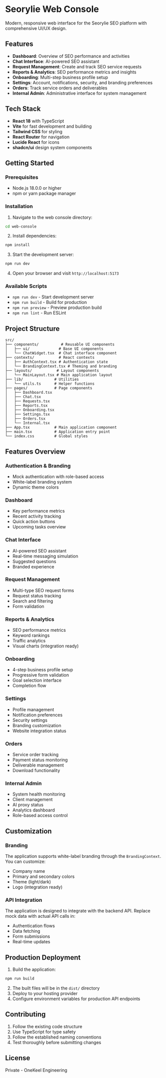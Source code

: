 # Seorylie Web Console

Modern, responsive web interface for the Seorylie SEO platform with comprehensive UI/UX design.

## Features

- **Dashboard**: Overview of SEO performance and activities
- **Chat Interface**: AI-powered SEO assistant
- **Request Management**: Create and track SEO service requests
- **Reports & Analytics**: SEO performance metrics and insights
- **Onboarding**: Multi-step business profile setup
- **Settings**: Account, notifications, security, and branding preferences
- **Orders**: Track service orders and deliverables
- **Internal Admin**: Administrative interface for system management

## Tech Stack

- **React 18** with TypeScript
- **Vite** for fast development and building
- **Tailwind CSS** for styling
- **React Router** for navigation
- **Lucide React** for icons
- **shadcn/ui** design system components

## Getting Started

### Prerequisites

- Node.js 18.0.0 or higher
- npm or yarn package manager

### Installation

1. Navigate to the web console directory:
```bash
cd web-console
```

2. Install dependencies:
```bash
npm install
```

3. Start the development server:
```bash
npm run dev
```

4. Open your browser and visit `http://localhost:5173`

### Available Scripts

- `npm run dev` - Start development server
- `npm run build` - Build for production
- `npm run preview` - Preview production build
- `npm run lint` - Run ESLint

## Project Structure

```
src/
├── components/          # Reusable UI components
│   ├── ui/             # Base UI components
│   └── ChatWidget.tsx  # Chat interface component
├── contexts/           # React contexts
│   ├── AuthContext.tsx # Authentication state
│   └── BrandingContext.tsx # Theming and branding
├── layouts/           # Layout components
│   └── MainLayout.tsx # Main application layout
├── lib/              # Utilities
│   └── utils.ts      # Helper functions
├── pages/            # Page components
│   ├── Dashboard.tsx
│   ├── Chat.tsx
│   ├── Requests.tsx
│   ├── Reports.tsx
│   ├── Onboarding.tsx
│   ├── Settings.tsx
│   ├── Orders.tsx
│   └── Internal.tsx
├── App.tsx           # Main application component
├── main.tsx          # Application entry point
└── index.css         # Global styles
```

## Features Overview

### Authentication & Branding
- Mock authentication with role-based access
- White-label branding system
- Dynamic theme colors

### Dashboard
- Key performance metrics
- Recent activity tracking
- Quick action buttons
- Upcoming tasks overview

### Chat Interface
- AI-powered SEO assistant
- Real-time messaging simulation
- Suggested questions
- Branded experience

### Request Management
- Multi-type SEO request forms
- Request status tracking
- Search and filtering
- Form validation

### Reports & Analytics
- SEO performance metrics
- Keyword rankings
- Traffic analytics
- Visual charts (integration ready)

### Onboarding
- 4-step business profile setup
- Progressive form validation
- Goal selection interface
- Completion flow

### Settings
- Profile management
- Notification preferences
- Security settings
- Branding customization
- Website integration status

### Orders
- Service order tracking
- Payment status monitoring
- Deliverable management
- Download functionality

### Internal Admin
- System health monitoring
- Client management
- AI proxy status
- Analytics dashboard
- Role-based access control

## Customization

### Branding
The application supports white-label branding through the `BrandingContext`. You can customize:
- Company name
- Primary and secondary colors
- Theme (light/dark)
- Logo (integration ready)

### API Integration
The application is designed to integrate with the backend API. Replace mock data with actual API calls in:
- Authentication flows
- Data fetching
- Form submissions
- Real-time updates

## Production Deployment

1. Build the application:
```bash
npm run build
```

2. The built files will be in the `dist/` directory
3. Deploy to your hosting provider
4. Configure environment variables for production API endpoints

## Contributing

1. Follow the existing code structure
2. Use TypeScript for type safety
3. Follow the established naming conventions
4. Test thoroughly before submitting changes

## License

Private - OneKeel Engineering
